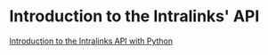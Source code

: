 # Introduction to the Intralinks' API

[Introduction to the Intralinks API with Python](https://github.com/ilapi/intralinks-python/blob/master/INTRALINKS_PYTHON.md)

